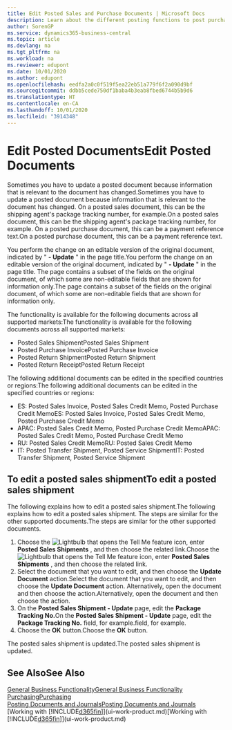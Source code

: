 ```yaml
---
title: Edit Posted Sales and Purchase Documents | Microsoft Docs
description: Learn about the different posting functions to post purchase documents, and how you can update posted documents.
author: SorenGP
ms.service: dynamics365-business-central
ms.topic: article
ms.devlang: na
ms.tgt_pltfrm: na
ms.workload: na
ms.reviewer: edupont
ms.date: 10/01/2020
ms.author: edupont
ms.openlocfilehash: eedfa2a0c0f519f5ea22eb51a779f6f2a090d9bf
ms.sourcegitcommit: ddbb5cede750df1baba4b3eab8fbed6744b5b9d6
ms.translationtype: HT
ms.contentlocale: en-CA
ms.lasthandoff: 10/01/2020
ms.locfileid: "3914348"
---
```

# <a name="edit-posted-documents"></a><span data-ttu-id="b614b-103">Edit Posted Documents</span><span class="sxs-lookup"><span data-stu-id="b614b-103">Edit Posted Documents</span></span>

<span data-ttu-id="b614b-104">Sometimes you have to update a posted document because information that is relevant to the document has changed.</span><span class="sxs-lookup"><span data-stu-id="b614b-104">Sometimes you have to update a posted document because information that is relevant to the document has changed.</span></span> <span data-ttu-id="b614b-105">On a posted sales document, this can be the shipping agent's package tracking number, for example.</span><span class="sxs-lookup"><span data-stu-id="b614b-105">On a posted sales document, this can be the shipping agent's package tracking number, for example.</span></span> <span data-ttu-id="b614b-106">On a posted purchase document, this can be a payment reference text.</span><span class="sxs-lookup"><span data-stu-id="b614b-106">On a posted purchase document, this can be a payment reference text.</span></span>

<span data-ttu-id="b614b-107">You perform the change on an editable version of the original document, indicated by " **- Update** " in the page title.</span><span class="sxs-lookup"><span data-stu-id="b614b-107">You perform the change on an editable version of the original document, indicated by " **- Update** " in the page title.</span></span> <span data-ttu-id="b614b-108">The page contains a subset of the fields on the original document, of which some are non-editable fields that are shown for information only.</span><span class="sxs-lookup"><span data-stu-id="b614b-108">The page contains a subset of the fields on the original document, of which some are non-editable fields that are shown for information only.</span></span>

<span data-ttu-id="b614b-109">The functionality is available for the following documents across all supported markets:</span><span class="sxs-lookup"><span data-stu-id="b614b-109">The functionality is available for the following documents across all supported markets:</span></span>

- <span data-ttu-id="b614b-110">Posted Sales Shipment</span><span class="sxs-lookup"><span data-stu-id="b614b-110">Posted Sales Shipment</span></span>
- <span data-ttu-id="b614b-111">Posted Purchase Invoice</span><span class="sxs-lookup"><span data-stu-id="b614b-111">Posted Purchase Invoice</span></span>
- <span data-ttu-id="b614b-112">Posted Return Shipment</span><span class="sxs-lookup"><span data-stu-id="b614b-112">Posted Return Shipment</span></span>
- <span data-ttu-id="b614b-113">Posted Return Receipt</span><span class="sxs-lookup"><span data-stu-id="b614b-113">Posted Return Receipt</span></span>

<span data-ttu-id="b614b-114">The following additional documents can be edited in the specified countries or regions:</span><span class="sxs-lookup"><span data-stu-id="b614b-114">The following additional documents can be edited in the specified countries or regions:</span></span>

- <span data-ttu-id="b614b-115">ES: Posted Sales Invoice, Posted Sales Credit Memo, Posted Purchase Credit Memo</span><span class="sxs-lookup"><span data-stu-id="b614b-115">ES: Posted Sales Invoice, Posted Sales Credit Memo, Posted Purchase Credit Memo</span></span>
- <span data-ttu-id="b614b-116">APAC: Posted Sales Credit Memo, Posted Purchase Credit Memo</span><span class="sxs-lookup"><span data-stu-id="b614b-116">APAC: Posted Sales Credit Memo, Posted Purchase Credit Memo</span></span>
- <span data-ttu-id="b614b-117">RU: Posted Sales Credit Memo</span><span class="sxs-lookup"><span data-stu-id="b614b-117">RU: Posted Sales Credit Memo</span></span>
- <span data-ttu-id="b614b-118">IT: Posted Transfer Shipment, Posted Service Shipment</span><span class="sxs-lookup"><span data-stu-id="b614b-118">IT: Posted Transfer Shipment, Posted Service Shipment</span></span>

## <a name="to-edit-a-posted-sales-shipment"></a><span data-ttu-id="b614b-119">To edit a posted sales shipment</span><span class="sxs-lookup"><span data-stu-id="b614b-119">To edit a posted sales shipment</span></span>

<span data-ttu-id="b614b-120">The following explains how to edit a posted sales shipment.</span><span class="sxs-lookup"><span data-stu-id="b614b-120">The following explains how to edit a posted sales shipment.</span></span> <span data-ttu-id="b614b-121">The steps are similar for the other supported documents.</span><span class="sxs-lookup"><span data-stu-id="b614b-121">The steps are similar for the other supported documents.</span></span>

1. <span data-ttu-id="b614b-122">Choose the ![Lightbulb that opens the Tell Me feature](media/ui-search/search_small.png "Tell me what you want to do") icon, enter **Posted Sales Shipments** , and then choose the related link.</span><span class="sxs-lookup"><span data-stu-id="b614b-122">Choose the ![Lightbulb that opens the Tell Me feature](media/ui-search/search_small.png "Tell me what you want to do") icon, enter **Posted Sales Shipments** , and then choose the related link.</span></span>
2. <span data-ttu-id="b614b-123">Select the document that you want to edit, and then choose the **Update Document** action.</span><span class="sxs-lookup"><span data-stu-id="b614b-123">Select the document that you want to edit, and then choose the **Update Document** action.</span></span> <span data-ttu-id="b614b-124">Alternatively, open the document and then choose the action.</span><span class="sxs-lookup"><span data-stu-id="b614b-124">Alternatively, open the document and then choose the action.</span></span>
3. <span data-ttu-id="b614b-125">On the **Posted Sales Shipment - Update** page, edit the **Package Tracking No.**</span><span class="sxs-lookup"><span data-stu-id="b614b-125">On the **Posted Sales Shipment - Update** page, edit the **Package Tracking No.**</span></span> <span data-ttu-id="b614b-126">field, for example.</span><span class="sxs-lookup"><span data-stu-id="b614b-126">field, for example.</span></span>
4. <span data-ttu-id="b614b-127">Choose the **OK** button.</span><span class="sxs-lookup"><span data-stu-id="b614b-127">Choose the **OK** button.</span></span>

<span data-ttu-id="b614b-128">The posted sales shipment is updated.</span><span class="sxs-lookup"><span data-stu-id="b614b-128">The posted sales shipment is updated.</span></span>

## <a name="see-also"></a><span data-ttu-id="b614b-129">See Also</span><span class="sxs-lookup"><span data-stu-id="b614b-129">See Also</span></span>

[<span data-ttu-id="b614b-130">General Business Functionality</span><span class="sxs-lookup"><span data-stu-id="b614b-130">General Business Functionality</span></span>](ui-across-business-areas.md)  
[<span data-ttu-id="b614b-131">Purchasing</span><span class="sxs-lookup"><span data-stu-id="b614b-131">Purchasing</span></span>](purchasing-manage-purchasing.md)  
[<span data-ttu-id="b614b-132">Posting Documents and Journals</span><span class="sxs-lookup"><span data-stu-id="b614b-132">Posting Documents and Journals</span></span>](ui-post-documents-journals.md)  
<span data-ttu-id="b614b-133">[Working with [!INCLUDE[d365fin](includes/d365fin_md.md)]](ui-work-product.md)</span><span class="sxs-lookup"><span data-stu-id="b614b-133">[Working with [!INCLUDE[d365fin](includes/d365fin_md.md)]](ui-work-product.md)</span></span>  
